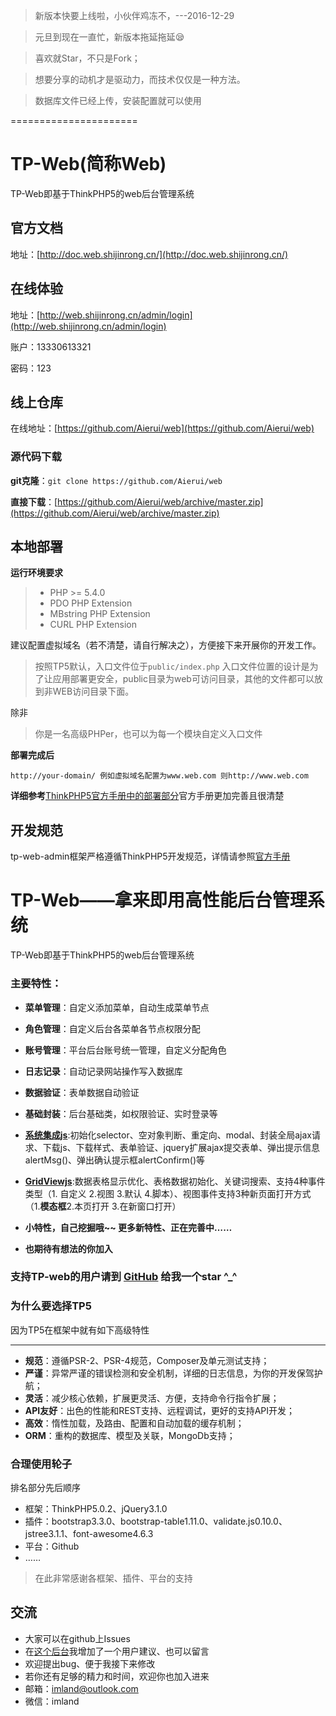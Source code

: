 > 新版本快要上线啦，小伙伴鸡冻不，---2016-12-29

> 元旦到现在一直忙，新版本拖延拖延😪

> 喜欢就Star，不只是Fork；

> 想要分享的动机才是驱动力，而技术仅仅是一种方法。

> 数据库文件已经上传，安装配置就可以使用

======================

# TP-Web(简称Web)

TP-Web即基于ThinkPHP5的web后台管理系统

## 官方文档
地址：[http://doc.web.shijinrong.cn/](http://doc.web.shijinrong.cn/)

## 在线体验
地址：[http://web.shijinrong.cn/admin/login](http://web.shijinrong.cn/admin/login) 

账户：13330613321

密码：123


## 线上仓库

在线地址：[https://github.com/Aierui/web](https://github.com/Aierui/web)

### 源代码下载

**git克隆**：``git clone https://github.com/Aierui/web`` 

**直接下载**：[https://github.com/Aierui/web/archive/master.zip](https://github.com/Aierui/web/archive/master.zip) 

## 本地部署

**运行环境要求**

> * PHP >= 5.4.0
> * PDO PHP Extension
> * MBstring PHP Extension
> * CURL PHP Extension



建议配置虚拟域名（若不清楚，请自行解决之），方便接下来开展你的开发工作。
> 按照TP5默认，入口文件位于`public/index.php`
> 入口文件位置的设计是为了让应用部署更安全，public目录为web可访问目录，其他的文件都可以放到非WEB访问目录下面。


除非
> 你是一名高级PHPer，也可以为每一个模块自定义入口文件


**部署完成后**

~~~
http://your-domain/ 例如虚拟域名配置为www.web.com 则http://www.web.com
~~~


**详细参考**[ThinkPHP5官方手册中的部署部分](http://www.kancloud.cn/manual/thinkphp5/129745)官方手册更加完善且很清楚

## 开发规范
tp-web-admin框架严格遵循ThinkPHP5开发规范，详情请参照[官方手册](http://www.kancloud.cn/manual/thinkphp5/118007)

# TP-Web——拿来即用高性能后台管理系统

TP-Web即基于ThinkPHP5的web后台管理系统

### 主要特性：

- **菜单管理**：自定义添加菜单，自动生成菜单节点
- **角色管理**：自定义后台各菜单各节点权限分配
- **账号管理**：平台后台账号统一管理，自定义分配角色
- **日志记录**：自动记录网站操作写入数据库
- **数据验证**：表单数据自动验证
- **基础封装**：后台基础类，如权限验证、实时登录等

- **[系统集成js](https://github.com/Aierui/web/blob/master/public/js/admin/main.js)**:初始化selector、空对象判断、重定向、modal、封装全局ajax请求、下载js、下载样式、表单验证、jquery扩展ajax提交表单、弹出提示信息alertMsg()、弹出确认提示框alertConfirm()等

- **[GridViewjs](https://github.com/Aierui/web/blob/master/public/js/admin/gridview.js)**:数据表格显示优化、表格数据初始化、关键词搜索、支持4种事件类型（1. 自定义 2.视图  3.默认 4.脚本）、视图事件支持3种新页面打开方式（1.**模态框**2.本页打开 3.在新窗口打开）

- **小特性，自己挖掘哦~~ 更多新特性、正在完善中……**
- **也期待有想法的你加入**

### 支持TP-web的用户请到 [GitHub](https://github.com/Aierui/web) 给我一个star ^_^

### 为什么要选择TP5
因为TP5在框架中就有如下高级特性
* * * * *

- **规范**：遵循PSR-2、PSR-4规范，Composer及单元测试支持；
- **严谨**：异常严谨的错误检测和安全机制，详细的日志信息，为你的开发保驾护航；
- **灵活**：减少核心依赖，扩展更灵活、方便，支持命令行指令扩展；
- **API友好**：出色的性能和REST支持、远程调试，更好的支持API开发；
- **高效**：惰性加载，及路由、配置和自动加载的缓存机制；
- **ORM**：重构的数据库、模型及关联，MongoDb支持；

### 合理使用轮子
排名部分先后顺序
- 框架：ThinkPHP5.0.2、jQuery3.1.0
- 插件：bootstrap3.3.0、bootstrap-table1.11.0、validate.js0.10.0、jstree3.1.1、font-awesome4.6.3
- 平台：Github
- ……

> 在此非常感谢各框架、插件、平台的支持


## 交流
- 大家可以在github上Issues
- 在[这个后台](http://web.shijinrong.cn/admin/)我增加了一个用户建议、也可以留言
- 欢迎提出bug、便于我接下来修改
- 若你还有足够的精力和时间，欢迎你也加入进来
- 邮箱：imland@outlook.com
- 微信：imland

